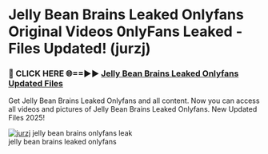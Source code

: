 # Jelly Bean Brains Leaked Onlyfans Original Videos 0nlyFans Leaked - Files Updated! (jurzj)

<h3>🔴 CLICK HERE 🌐==►► <a href="https://tinyurl.com/2jnfzry5" rel="nofollow">Jelly Bean Brains Leaked Onlyfans Updated Files</a></h3>

Get Jelly Bean Brains Leaked Onlyfans and all content. Now you can access all videos and pictures of Jelly Bean Brains Leaked Onlyfans. New Updated Files 2025!

[![jurzj](https://i.imgur.com/GyGTBgg.gif)](https://tinyurl.com/2jnfzry5)
jelly bean brains onlyfans leak<br>
jelly bean brains leaked onlyfans